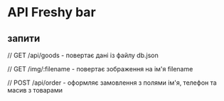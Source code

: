 # API Freshy bar

## запити

// GET /api/goods - повертає дані із файлу db.json

// GET /img/:filename - повертає зображення на ім'я filename

// POST /api/order - оформляє замовлення з полями ім'я, телефон та масив з товарами


